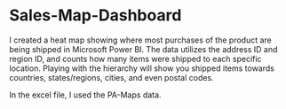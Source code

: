 # Sales-Map-Dashboard
I created a heat map showing where most purchases of the product are being shipped in Microsoft Power BI.  The data utilizes the address ID and region ID, and counts how many items were shipped to each specific location.  Playing with the hierarchy will show you shipped items towards countries, states/regions, cities, and even postal codes.

In the excel file, I used the PA-Maps data.
